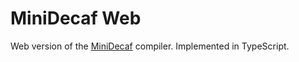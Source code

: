 # MiniDecaf Web

Web version of the [MiniDecaf](https://github.com/decaf-lang/minidecaf) compiler. Implemented in TypeScript.
